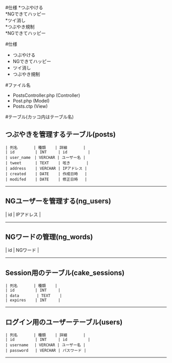 #仕様
*つぶやける  
*NGできてハッピー  
*ツイ消し  
*つぶやき規制  
*NGできてハッピー  

#仕様 
* つぶやける  
* NGできてハッピー  
* ツイ消し  
* つぶやき規制  

#ファイル名  
* PostsController.php (Controller)
* Post.php (Model)
* Posts.ctp (View)

#テーブル(カッコ内はテーブル名)    

つぶやきを管理するテーブル(posts)    
----
    | 列名       | 種類    | 詳細       |
    | id         | INT     | id         |  
    | user_name　| VERCHAR | ユーザー名 |  
    | tweet      | TEXT    | 呟き       |  
    | address    | VERCHAR | IPアドレス |  
    | created    | DATE    | 作成日時   |  
    | modifed    | DATE    | 修正日時   |  

----

NGユーザーを管理する(ng_users)  
----

| id | IPアドレス |  

----

NGワードの管理(ng_words)  
----

| id | NGワード |  

----

Session用のテーブル(cake_sessions)    
----

    | 列名       | 種類    |
    | id         | INT     | 
    | data      　| TEXT    |
    | expires    | INT     |
----

ログイン用のユーザーテーブル(users)    
----

    | 列名       | 種類    | 詳細       |
    | id         | INT     | id         |  
    | username 　| VERCHAR | ユーザー名 |  
    | password   | VERCHAR | パスワード |  

----